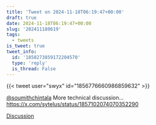 ```yaml
---
title: 'Tweet on 2024-11-18T06:19:47+00:00'
draft: true
date: 2024-11-18T06:19:47+00:00
slug: '202411180619'
tags:
  - tweets
is_tweet: true
tweet_info:
  id: '1858273859172204570'
  type: 'reply'
  is_thread: False
---
```




{{< tweet user="swyx" id="1856776660986859632" >}}

[@soumithchintala](https://x.com/soumithchintala) More technical discussion… <https://x.com/sytelus/status/1857102074070352290>

[Discussion](https://x.com/sytelus/status/1858273859172204570)
